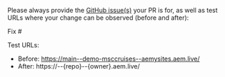 Please always provide the [GitHub issue(s)](../issues) your PR is for, as well as test URLs where your change can be observed (before and after):

Fix #<gh-issue-id>

Test URLs:
- Before: https://main--demo-msccruises--aemysites.aem.live/
- After: https://<branch>--{repo}--{owner}.aem.live/
